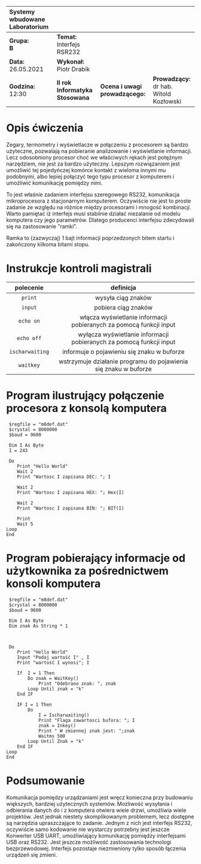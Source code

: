 |Systemy wbudowane Laboratorium | | | |
| :---                          | :--- | --- | --- | 
|**Grupa:**<br> **B**            | **Temat:** <br> Interfejs RSR232   | | |
|**Data:**<br> 26.05.2021       | **Wykonał:** <br> Piotr Drabik        | | |
|**Godzina:**<br> 12:30        | **II rok Informatyka Stosowana**      | **Ocena i uwagi prowadzącego:**   | **Prowadzący:**<br> dr hab. Witold Kozłowski|

# Opis ćwiczenia 

Zegary, termometry i wyświetlacze w połączeniu z procesorem są bardzo użyteczne, pozwalają na pobieranie analizowanie i wyświetlanie informacji. Lecz odosobniony procesor choć we właściwych rękach jest potężnym narzędziem, nie jest za bardzo użyteczny. Lepszym rozwiązaniem jest umożliwić tej pojedyńczej komórce kontakt z wieloma innymi mu podobnymi, albo lepiej połączyć tego typu procesor z komputerem i umożliwić komunikację pomiędzy nimi. 


To jest właśnie zadaniem  interfejsu szeregowego RS232, komunikacja mikroprocesora z stacjonarnym komputerem. Oczywiście nie jest to proste zadanie ze względu na różnice między procesorami i mnogość kombinacji. Warto pamiętać iż interfejs musi stabilnie działać niezalanie od modelu komputera czy jego parametrów. Dlatego producenci interfejsu zdecydowali się na zastosowanie "ramki".

Ramka to (zazwyczaj) 1 bajt informacji poprzedzonych bitem startu i zakończony kilkoma bitami stopu. 

# Instrukcje kontroli magistrali
|**polecenie** | **definicja**|
| :---: | :---: |
| `print`| wysyła ciąg znaków|
|`input`|pobiera ciąg znaków|
|```echo on```| włącza wyświetlanie informacji<br> pobieranych za pomocą funkcji input|
|```echo off```| wyłącza wyświetlanie informacji<br> pobieranych za pomocą funkcji input|
|```ischarwaiting```| informuje o pojawieniu się znaku w buforze |
|```waitkey```| wstrzymuje działanie programu do pojawienia się znaku w buforze|


# Program ilustrujący połączenie procesora z konsolą komputera

```VB
 $regfile = "m8def.dat"
 $crystal = 8000000
 $baud = 9600

 Dim I As Byte
 I = 243

 Do 
    Print "Hello World"
    Wait 2 
    Print "Wartosc I zapisana DEC: "; I        
    
    Wait 2 
    Print "Wartosc I zapisana HEX: "; Hex(I)
    
    Wait 2 
    Print "Wartosc I zapisana BIN: "; BIT(I)
    
    Print  
    Wait 5
Loop
End
```
# Program pobierający informacje od użytkownika za pośrednictwem konsoli komputera 

```VB
 $regfile = "m8def.dat"
 $crystal = 8000000
 $baud = 9600

 Dim I As Byte
 Dim znak As String * 1 

 

 Do 
    Print "Hello World"
    Input "Podaj wartość I" , I
    Print "wartość I wynosi"; I

    If  I = 1 Then
        Do znak = WaitKey()
            Print "Odebrano znak: ", znak
        Loop Until znak = "k"
    End IF

    IF I = 1 Then
        Do 
            I = Ischarwaiting()
            Print "Flaga zawartosci bufora: "; I
            znak = Inkey()
            Print " W zmiennej znak jest: ";znak
            Waitms 500
        Loop Until Znak = "k"
    End IF
Loop
End 
```

# Podsumowanie 

Komunikacja pomiędzy urządzaniami jest wręcz konieczna przy budowaniu większych, bardziej użytecznych systemów. Możliwość wysyłania i odbierania danych do i z komputera otwiera wiele drzwi, umożliwia wiele projektów. Jest jednak niestety  skomplikowanym problemem, lecz dostępne są narzędzia upraszczające to zadanie. Jednym z nich jest interfejs RS232, oczywiście samo kodowanie nie wystarczy potrzebny jest jeszcze Konwerter USB UART, umożliwiający komunikację pomiędzy interfejsami
USB oraz RS232.
Jest jeszcze możliwość zastosowania technologi bezprzewodowej. Interfejs pozostaje niezmieniony tylko sposób łączenia urządzeń się zmieni.